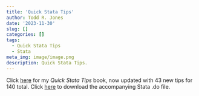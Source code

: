 ```yaml
---
title: 'Quick Stata Tips'
author: Todd R. Jones
date: '2023-11-30'
slug: []
categories: []
tags:
  - Quick Stata Tips
  - Stata
meta_img: image/image.png
description: Quick Stata Tips.
---
```


Click [here](/book/QuickStataTips.pdf) for my *Quick Stata Tips* book, now updated with 43 new tips for 140 total. Click [here](/book/QuickStataTips.do) to download the accompanying Stata .do file.
